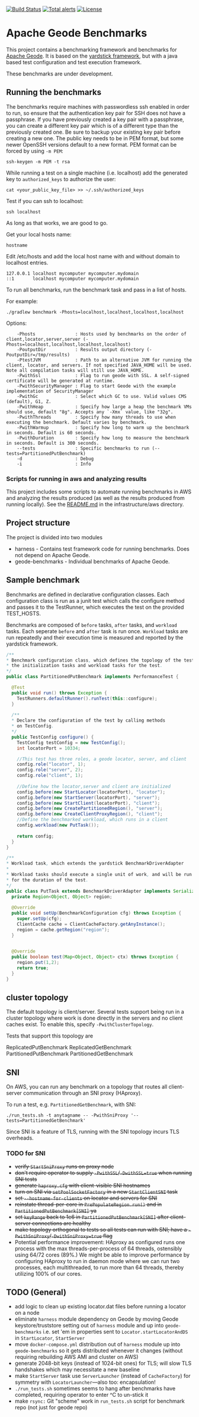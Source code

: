 [![Build Status](https://travis-ci.org/apache/geode-benchmarks.svg?branch=develop)](https://travis-ci.org/apache/geode-benchmarks)
[![Total alerts](https://img.shields.io/lgtm/alerts/g/apache/geode-benchmarks.svg?logo=lgtm&logoWidth=18)](https://lgtm.com/projects/g/apache/geode-benchmarks/alerts/)
[![License](https://img.shields.io/badge/License-Apache%202.0-blue.svg)](https://www.apache.org/licenses/LICENSE-2.0)


# Apache Geode Benchmarks

This project contains a benchmarking framework and benchmarks for 
[Apache Geode](https://geode.apache.org/). It is based on the 
[yardstick framework](https://github.com/gridgain/yardstick), but with a java based
test configuration and test execution framework.

These benchmarks are under development.

## Running the benchmarks
The benchmarks require machines with passwordless ssh enabled in order to run, so ensure that the authentication key pair for SSH does not have a passphrase. If you have previously created a key pair with a passphrase, you can create a different key pair which
is of a different type than the previously created one. Be sure to backup your existing key pair before creating a new one. The public key needs to be in PEM format, but some newer OpenSSH
versions default to a new format. PEM format can be forced by using `-m PEM`:
```
ssh-keygen -m PEM -t rsa
```
While running a test on a single machine (i.e. localhost) add the generated key to `authorized_keys` to authorize the user:
```
cat <your_public_key_file> >> ~/.ssh/authorized_keys
```
Test if you can ssh to localhost:
```
ssh localhost
```
As long as that works, we are good to go.

Get your local hosts name:
```
hostname
```
Edit /etc/hosts and add the local host name with and without domain to localhost entries.
```
127.0.0.1 localhost mycomputer mycomputer.mydomain
::1       localhost mycomputer mycomputer.mydomain
```
 
To run all benchmarks, run the benchmark task and pass in a list of hosts.

For example:
```
./gradlew benchmark -Phosts=localhost,localhost,localhost,localhost
```

Options:
```
    -Phosts               : Hosts used by benchmarks on the order of client,locator,server,server (-Phosts=localhost,localhost,localhost,localhost)
    -PoutputDir           : Results output directory (-PoutputDir=/tmp/results)
    -PtestJVM             : Path to an alternative JVM for running the client, locator, and servers. If not specified JAVA_HOME will be used. Note all compilation tasks will still use JAVA_HOME.
    -PwithSsl             : Flag to run geode with SSL. A self-signed certificate will be generated at runtime.
    -PwithSecurityManager : Flag to start Geode with the example implementation of SecurityManager
    -PwithGc              : Select which GC to use. Valid values CMS (default), G1, Z.
    -PwithHeap            : Specify how large a heap the benchmark VMs should use, default "8g". Accepts any `-Xmx` value, like "32g".
    -PwithThreads         : Specify how many threads to use when executing the benchmark. Default varies by benchmark.
    -PwithWarmup          : Specify how long to warm up the benchmark in seconds. Default is 60 seconds.
    -PwithDuration        : Specify how long to measure the benchmark in seconds. Default is 300 seconds.
    --tests               : Specific benchmarks to run (--tests=PartitionedPutBenchmark)
    -d                    : Debug
    -i                    : Info
```    
### Scripts for running in aws and analyzing results

This project includes some scripts to automate running benchmarks in AWS and analyzing the results produced (as well as the results produced from running locally). See the 
[README.md](infrastructure/scripts/aws/README.md) in the infrastructure/aws directory.

## Project structure

The project is divided into two modules
* harness - Contains test framework code for running benchmarks. Does not depend on Apache Geode.
* geode-benchmarks - Individual benchmarks of Apache Geode.

## Sample benchmark

Benchmarks are defined in declarative configuration classes. Each configuration class is run as 
a junit test which calls the configure method and passes it to the TestRunner, which executes
the test on the provided TEST_HOSTS.

Benchmarks are composed of `before` tasks, `after` tasks, and `workload` tasks. Each seperate `before` and `after`
task is run once. `Workload` tasks are run repeatedly and their execution time is measured and
reported by the yardstick framework. 

```java
/**
* Benchmark configuration class, which defines the topology of the test and
* the initialization tasks and workload tasks for the test.
*/
public class PartitionedPutBenchmark implements PerformanceTest {

  @Test
  public void run() throws Exception {
    TestRunners.defaultRunner().runTest(this::configure);
  }
  
  /**
  * Declare the configuration of the test by calling methods
  * on TestConfig.
  */
  public TestConfig configure() {
    TestConfig testConfig = new TestConfig();
    int locatorPort = 10334;

    //This test has three roles, a geode locator, server, and client
    config.role("locator", 1);
    config.role("server", 2);
    config.role("client", 1);
    
    //Define how the locator,server and client are initialized
    config.before(new StartLocator(locatorPort), "locator");
    config.before(new StartServer(locatorPort), "server");
    config.before(new StartClient(locatorPort), "client");
    config.before(new CreatePartitionedRegion(), "server");
    config.before(new CreateClientProxyRegion(), "client");
    //Define the benchmarked workload, which runs in a client
    config.workload(new PutTask());
    
    return config;
  }
}
```

```java
/**
* Workload task, which extends the yardstick BenchmarkDriverAdapter
* 
* Workload tasks should execute a single unit of work, and will be run repeatedly
* for the duration of the test.
*/
public class PutTask extends BenchmarkDriverAdapter implements Serializable {
  private Region<Object, Object> region;
  
  @Override
  public void setUp(BenchmarkConfiguration cfg) throws Exception {
    super.setUp(cfg);
    ClientCache cache = ClientCacheFactory.getAnyInstance();
    region = cache.getRegion("region");
  }

  
  @Override
  public boolean test(Map<Object, Object> ctx) throws Exception {
    region.put(1,2);
    return true;
  }
}
```

## cluster topology

The default topology is client/server.  Several tests support being run in a cluster topology
where work is done directly in the servers and no client caches exist.  To enable this,
specify `-PwithClusterTopology`.

Tests that support this topology are

ReplicatedPutBenchmark
ReplicatedGetBenchmark
PartitionedPutBenchmark
PartitionedGetBenchmark


## SNI

On AWS, you can run any benchmark on a topology that routes all client-server communication through an SNI proxy (HAproxy).
 
To run a test, e.g. `PartitionedGetBenchmark`, with SNI:

`./run_tests.sh -t anytagname -- -PwithSniProxy '--tests=PartitionedGetBenchmark'`

Since SNI is a feature of TLS, running with the SNI topology incurs TLS overheads.

### TODO for SNI
* ~~verify `StartSniProxy` runs on proxy node~~
* ~~don't require operator to supply `-PwithSSL`/`-DwithSSL=true` when running SNI tests~~
* ~~generate `haproxy.cfg` with client-visible SNI hostnames~~
* ~~turn on SNI via `setPoolSocketFactory` in a new `StartClientSNI` task~~
* ~~set `--hostname-for-clients` on locator and servers for SNI~~
* ~~reinstate thread-per-core in `PrePopulateRegion.run()` and in `PartitionedPutBenchmark[SNI]` ya~~
* ~~set `keyRange` back to 1e6 in `PartitionedPutBenchmark[SNI]` after client-server connections are healthy~~
* ~~make topology orthogonal to tests so all tests can run with SNI; have a `-PwithSniProxy`/`-DwithSniProxy=true` flag~~
* Potential performance improvement: HAproxy as configured runs one process with the max threads-per-process of 64 threads, ostensibly using 64/72 cores (89%.) We might be able to improve performance by configuring HAproxy to run in daemon mode where we can run two processes, each multithreaded, to run more than 64 threads, thereby utilizing 100% of our cores.  

## TODO (General)
* add logic to clean up existing locator.dat files before running a locator on a node
* eliminate `harness` module dependency on Geode by moving Geode keystore/truststore setting out of `harness` module and up into `geode-benchmarks` i.e. set 'em in properties sent to `Locator.startLocatorAndDS` in `StartLocator`, `StartServer`
* move `docker-compose.yml` distribution out of `harness` module up into `geode-benchmarks` so it gets distributed whenever it changes (without requiring rebuilding AWS AMI and cluster on AWS) 
* generate 2048-bit keys (instead of 1024-bit ones) for TLS; will slow TLS handshakes which may necessitate a new baseline
* make `StartServer` task use `ServerLauncher` (instead of `CacheFactory`) for symmetry with `LocatorLauncher`&mdash;also too: encapsulation!
* `./run_tests.sh` sometimes seems to hang after benchmarks have completed, requiring operator to enter ^C to un-stick it
* make `rsync:` Git "scheme" work in `run_tests.sh` script for benchmark repo (not just for geode repo)
